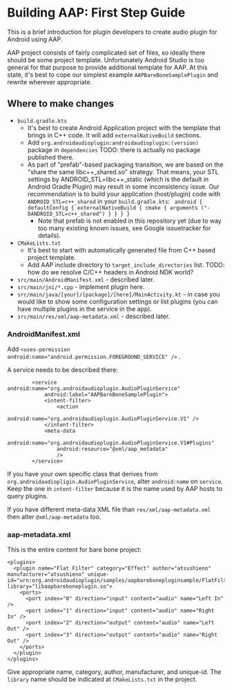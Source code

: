 
# Building AAP: First Step Guide

This is a brief introduction for plugin developers to create audio plugin
for Android using AAP.

AAP project consists of fairly complicated set of files, so ideally there
should be some project template. Unfortunately Android Studio is too general
for that purpose to provide additional template for AAP. At this state,
it's best to cope our simplest example `AAPBareBoneSamplePlugin` and
rewrite wherever appropriate.

## Where to make changes

- `build.gradle.kts`
  - It's best to create Android Application project with the template
    that brings in C++ code. It will add `externalNativeBuild` sections.
  - Add `org.androidaudioplugin:androidaudioplugin:(version)` package in `dependencies`
    TODO: there is actually no package published there.
  - As part of "prefab"-based packaging transition, we are based on the
    "share the same libc++_shared.so" strategy. That means, your STL settings
    by ANDROID_STL=libc++_static (which is the default in Android Gradle Plugin)
    may result in some inconsistency issue. Our recommendation is to build
    your application (host/plugin) code with `ANDROID_STL=c++_shared` in your
    `build.gradle.kts`: ` android { defaultConfig { externalNativeBuild { cmake { arguments ("-DANDROID_STL=c++_shared") } } } }`
    - Note that prefab is not enabled in this repository yet (due to way too many existing known issues, see Google issuetracker for details).
- `CMakeLists.txt`
  - It's best to start with automatically generated file from C++ based
    project template.
  - Add AAP include directory to `target_include_directories` list.
    TODO: how do we resolve C/C++ headers in Android NDK world?
- `src/main/AndroidManifest.xml` - described later.
- `src/main/jni/*.cpp` - implement plugin here.
- `src/main/java/[your]/[package]/[here]/MainActivity.kt` - in case 
  you would like to show some configuration settings or list plugins
  (you can have multiple plugins in the service in the app).
- `src/main/res/xml/aap-metadata.xml` - described later.


### AndroidManifest.xml

Add `<uses-permission android:name="android.permission.FOREGROUND_SERVICE" />` .

A service needs to be described there:

```
        <service android:name="org.androidaudioplugin.AudioPluginService"
            android:label="AAPBareBoneSamplePlugin">
            <intent-filter>
                <action
                    android:name="org.androidaudioplugin.AudioPluginService.V1" />
            </intent-filter>
            <meta-data
                android:name="org.androidaudioplugin.AudioPluginService.V1#Plugins"
                android:resource="@xml/aap_metadata"
                />
        </service>
```

If you have your own specific class that derives from 
`org.androidaudiopligin.AudioPluginService`, alter `android:name` on
`service`. Keep the one in `intent-filter` because it is the name used
by AAP hosts to query plugins.

If you have different meta-data XML file than `res/xml/aap-metadata.xml`
then alter `@xml/aap-metadata` too.

### aap-metadata.xml

This is the entire content for bare bone project:

```
<plugins>
  <plugin name="Flat Filter" category="Effect" author="atsushieno" manufacturer="atsushieno" unique-id="urn:org.androidaudioplugin/samples/aapbarebonepluginsample/FlatFilter" library="libaapbareboneplugin.so">
    <ports>
      <port index="0" direction="input" content="audio" name="Left In" />
      <port index="1" direction="input" content="audio" name="Right In" />
      <port index="2" direction="output" content="audio" name="Left Out" />
      <port index="3" direction="output" content="audio" name="Right Out" />
    </ports>
  </plugin>
</plugins>
```

Give appropriate name, category, author, manufacturer, and unique-id.
The `library` name should be indicated at `CMakeLists.txt` in the project.


